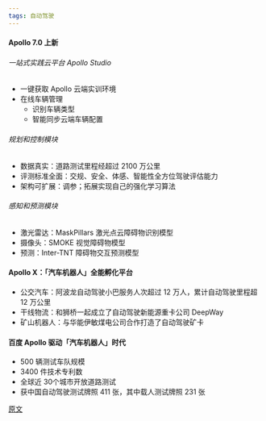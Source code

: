 ```yaml
---
tags: 自动驾驶
---
```




#### Apollo 7.0 上新

###### 一站式实践云平台 Apollo Studio

* 一键获取 Apollo 云端实训环境
* 在线车辆管理
  * 识别车辆类型
  * 智能同步云端车辆配置

###### 规划和控制模块

* 数据真实：道路测试里程经超过 <hu>2100 万公里</hu>
* 评测标准全面：交规、安全、体感、智能性全方位驾驶评估能力
* 架构可扩展：调参；拓展实现自己的强化学习算法

###### 感知和预测模块

* 激光雷达：MaskPillars 激光点云障碍物识别模型
* 摄像头：SMOKE 视觉障碍物模型
* 预测：Inter-TNT 障碍物交互预测模型

#### Apollo X：「汽车机器人」全能孵化平台

* 公交汽车：<hu>阿波龙</hu>自动驾驶小巴服务人次超过 <hu>12 万人</hu>，累计自动驾驶里程超 <hu>12 万公里</hu>
* 干线物流：和<hu>狮桥</hu>一起成立了自动驾驶新能源重卡公司 <hu>DeepWay</hu>
* 矿山机器人：与<hu>华能伊敏</hu>煤电公司合作打造了自动驾驶矿卡

#### 百度 Apollo 驱动「汽车机器人」时代

- <hu>500 辆</hu>测试车队规模
- <hu>3400 件</hu>技术专利数
- 全球近 <hu>30个</hu>城市开放道路测试
- 获中国自动驾驶测试牌照 <hu>411 张</hu>，其中载人测试牌照 <hu>231 张</hu>

[原文](https://mp.weixin.qq.com/s/yEBIr9M_m86mDR3RqEoi5g)

